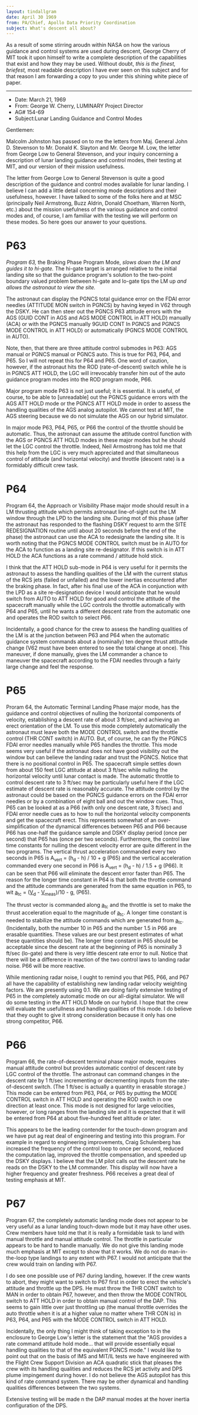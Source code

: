 ```yaml
---
layout: tindallgram
date: April 30 1969
from: PA/Chief, Apollo Data Priority Coordination
subject: What's descent all about?
---
```

As a result of some stirring aroudn within NASA on how the various
guidance and control systems are used during descent, George Cherry
of MIT took it upon himself to write a complete description of the
capabilities that exist and how they may be used. Without doubt,
_this is the finest, briefest,_ most readable description I have ever
seen on this subject and for that reason I am forwarding a copy to
you under this shining white piece of paper.

* * *

<ul class="headings">
  <li class="date"><span class="label">Date:</span> March 21, 1969</li>
  <li class="from"><span class="label">From:</span> George W. Cherry, LUMINARY Project Director</li>
  <li class="serial">AG# 154-69</li>
  <li class="subject"><span class="label">Subject:</span>Lunar Landing Guidance and Control Modes</li>
</ul>

Gentlemen:

Malcolm Johnston has passed on to me the letters from Maj. General John
D. Stevenson to Mr. Donald K. Slayton and Mr. George M. Low, the letter from
George Low to General Stevenson, and your inquiry concerning a description of
lunar landing guidance and control modes, their testing at MIT, and our
version of their mission usefulness.

The letter from George Low to General Stevenson is quite a good description
of the guidance and control modes available for lunar landing. I believe
I can add a little detail concerning mode descriptions and their usefulness,
however. I have talked to some of the folks here and at MSC (principally
Neil Armstrong, Buzz Aldrin, Donald Choetham, Warren North, etc.) about the
mission usefulness of the various guidance and control modes and, of course,
I am familiar with the testing we will perform on these modes. So here goes
our answer to your questions.

# P63

_Program 63,_ the Braking Phase Program Mode, _slows down the LM and guides
it to hi-gate._ The hi-gate target is arranged relative to the initial landing
site so that the guidance program's solution to the two-point boundary valued
problem between hi-gate and lo-gate tips the LM up _and allows the astronaut
to view the site._

The astronaut can display the PGNCS total guidance error on the
FDAI error needles (ATTITUDE MON switch in PGNCS) by having keyed in
V62 through the DSKY. He can then steer out the PGNCS P63 attitude errors
with the AGS (GUID CONT in AGS and AGS MODE CONTROL in ATT HOLD) manually
(ACA) or with the PGNCS manually 9GUID CONT In PGNCS and PGNCS MODE CONTROL
in ATT HOLD) or automatically (PGNCS MODE CONTROL in AUTO).

Note, then, that there are three attitude control submodes in P63:
AGS manual or PGNCS manual or PGNCS auto. This is true for P63, P64, and
P65. So I will not repeat this for P64 and P65. One word of caution,
however, if the astronaut hits the ROD (rate-of-descent) switch while he
is in PGNCS ATT HOLD, the LGC will irrevocably transfer him out of the auto
guidance program modes into the ROD program mode, P66.

Major program mode P63 is not just useful; it is essential. It is
useful, of course, to be able to [unreadable] out the PGNCS guidance errors
with the AGS ATT HOLD mode or the PGNCS ATT HOLD mode in order to assess the
handling qualities of the AGS analog autopilot. We cannot test at MIT,
the AGS steering because we do not simulate the AGS on our hybrid simulator.

In major mode P63, P64, P65, or P66 the control of the throttle should
be automatic. Thus, the astronaut can assume the attitude control function
with the AGS or PGNCS ATT HOLD modes in these major modes but he should
let the LGC control the throttle. Indeed, Neil Armostrong has told me that this
help from the LGC is very much appreciated and that simultaneous control
of attitude (and horizontal velocity) and throttle (descent rate) is a formidably
difficult crew task.

# P64

Program 64, the Approach or Visibility Phase major mode should result
in a LM thrusting attitude which permits astronaut line-of-sight out the LM
window through the LPD to the landing site. During mot of this phase
(after the astronaut has responded to the flashing DSKY request to arm the
SITE REDESIGNATION routine until about 20 seconds before the end of the
phase) the astronaut can use the ACA to redesignate the landing site. It
is worth noting that the PGNCS MODE CONTROL switch must be in AUTO for
the ACA to function as a landing site re-designator. If this switch is in
ATT HOLD the ACA functions as a rate command / attitude hold stick.

I think that the ATT HOLD sub-mode in P64 is very useful for it permits
the astronaut to assess the handling qualities of the LM with the current
status of the RCS jets (failed or unfailed) and the lower inertias encountered
after the braking phase. In fact, after his final use of the ACA in conjunction
with the LPD as a site re-designation device I would anticipate that he would
switch from AUTO to ATT HOLD for good and control the attitude of the spacecraft
manually while the LGC controls the throttle automatically with P64 and P65,
until he wants a different descent rate from the automatic one and operates
the ROD switch to select P66.

Incidentally, a good chance for the crew to assess the handling
qualities of the LM is at the junction between P63 and P64 when the
automatic guidance system commands about a (nominally) ten degree thrust
attitude change (V62 must have been entered to see the total change at
once). This maneuver, if done manually, gives the LM commander a chance
to maneuver the spacecraft according to the FDAI needles through
a fairly large change and feel the response.

# P65

Proram 64, the Automatic Terminal Landing Phase major mode, has the
guidance and control objectives of nulling the horizontal components of
velocity, establishing a descent rate of about 3 ft/sec, and achieving
an erect orientation of the LM. To use this mode completely automatically
the astronaut must leave both the MODE CONTROL switch and the throttle
control (THR CONT switch) in AUTO. But, of course, he can fly the PGNCS
FDAI error needles manually while P65 handles the throttle. This mode
seems very useful if the astronaut does not have good visibility out the
window but can believe the landing radar and trust the PGNCS. Notice that
there is no positional control in P65. The spacecraft simple settles down
from about 150 feet LGC attitude at about 3 ft/sec while nulling the horizontal
velocity until lunar contact is made. The automatic throttle to control descent
rate to 3 ft/sec may be particularly useful here if the LGC estimate of descent
rate is reasonably accurate. The attitude control by the astronaut could be
based on the PGNCS guidance errors on the FDAI error needles or by a combination
of eight ball and out the window cues. Thus, P65 can be looked at as a
P66 (with only one descent rate, 3 ft/sec) and FDAI error needle cues as
to how to null the horizontal velocity components and get the spacecraft
erect. This represents somewhat of an over-simplification of the dynamical
differences between P65 and P66 because P66 has one-half the guidance
sample and DSKY display period (once per second) that P65 has (once per two
seconds). Furthermore, the control law time constants for nulling
the descent velocity error are quite different in the two programs. The vertical
thrust acceleration commanded every two seconds in P65
is <nobr>A<sub>vert</sub> = (h<sub>d</sub> - h) / 10 + g</nobr> (P65) 
and the vertical acceleration commanded every one second in P66
is <nobr>A<sub>vert</sub> = (h<sub>d</sub> - h) / 1.5 + g</nobr> (P66). 
It can be seen that P66 will eliminate the
descent error faster than P65. The reason for the longer time constant in P64
is that both the throttle command and the attitude commands are generated from
the same equation in P65, to 
wit <nobr><u>a</u><sub>tc</sub> = (<u>V</u><sub>d</sub> - <u>V</u><sub>meas</sub>)/10 - <u>g</u></nobr>, (P65).

The thrust vector is commanded along <nobr><u>a</u><sub>tc</sub></nobr> and the throttle is set to
make the thrust acceleration equal to the magnitude of <nobr><u>a</u><sub>tc</sub></nobr>. A longer time
constant is needed to stabilize the attitude commands which are generated from <nobr><u>a</u><sub>tc</sub></nobr>.
(Incidentally, both the number 10 in P65 and the number 1.5 in P66 are
erasable quantities. These values are our best present estimates of what
these quantities should be). The longer time constant in P65 should be
acceptable since the descent rate at the beginning of P65 is nominally 3 ft/sec
(lo-gate) and there is very little descent rate error to null. Notice that
there will be a difference in reaction of the two control laws to landing
radar noise. P66 will be more reactive.

While mentioning radar noise, I ought to remind you that P65, P66, and
P67 all have the capability of establishing new landing radar velocity
weighting factors. We are presently using 0.1. We are doing fairly extensive
testing of P65 in the completely automatic mode on our all-digital simulator.
We will do some testing in the ATT HOLD Mode on our hybrid. I hope that
the crew will evaluate the usefullness and handling qualities of this mode.
I do believe that they ought to give it strong consideration because it
only has one strong competitor, P66.

# P66

Program 66, the rate-of-descent terminal phase major mode, requires
manual attitude control but provides automatic control of descent rate by
LGC control of the throttle. The astronaut can command changes in the descent
rate by 1 ft/sec incrementing or decrementing inputs from the rate-of-descent
switch. (The 1 ft/sec is actually a quantity in erasable storage.) This
mode can be entered from P63, P64, or P65 by putting the MODE CONTROL switch
in ATT HOLD and operating the ROD switch in one direction at least once.
This mode is not designed for large velocities, however, or long ranges
from the landing site and it is expected that it will be entered from P64
at about five-hundred feet altitude or later.

This appears to be the leading contender for the touch-down program
and we have put ag reat deal of engineering and testing into this program.
For example in regard to engineering improvements, Craig Schulenberg has
increased the frequency of the control loop to once per second, reduced
the computation lag, improved the throttle compensation, and speeded up the
DSKY displays. I believe that the LM pilot calls out the descent rate
he reads on the DSKY to the LM commander. This display will now have a
higher frequency and greater freshness. P66 receives a great deal of
testing emphasis at MIT.

# P67

Program 67, the completely automatic landing mode does not appear
to be very useful as a lunar landing touch-down mode but it may have other
uses. Crew members have told me that it is really a formidable task to
land with manual throttle and manual attitude control. The throttle
in particular appears to be hard to handle manually. We do not give this
landing mode much emphasis at MIT except to show that it works. We do not
do man-in-the-loop type landings to any extent with P67. I would not
anticipate that the crew would train on landing with P67.

I do see one possible use of P67 during landing, however. If the crew
wants to abort, they might want to switch to P67 first in order to erect
the vehicle's attitude and throttle up the DPS. He must throw the THR
CONT switch to MAN in order to obtain P67, however, and then throw the MODE
CONTROL switch to ATT HOLD in order to obtain manual control of the DAP.
This seems to gain little over just throttling up (the manual throttle overrides
the auto throttle when it is at a higher value no matter where THR
CON is) in P63, P64, and P65 with the MODE CONTROL switch in ATT HOLD.

Incidentally, the only thing I might think of taking exception to in the
enclosure to George Low's letter is the statement that the "AGS provides a
rate command attitude hold mode... that will provide essentially equal handling
qualities to that of the equivalent PGNCS mode." I would like to point out
that on the basis of IMS and MIT/IL tests we have engineered with the Flight
Crew Support Division an ACA quadratic stick that pleases the crew with
its handling qualities and reduces the RCS jet activity and DPS plume
impingement during hover. I do not believe the AGS autopilot has this kind
of rate command system. There may be other dynamical and handling qualities
differences between the two systems.

Extensive testing will be made n the DAP manual modes at the hover
inertia configuration of the DPS.
